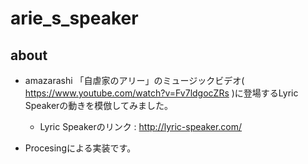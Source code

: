 # arie_s_speaker

## about
  * amazarashi 「自虐家のアリー」のミュージックビデオ( https://www.youtube.com/watch?v=Fv7ldgocZRs )に登場するLyric Speakerの動きを模倣してみました。
    - Lyric Speakerのリンク : http://lyric-speaker.com/
    
  * Procesingによる実装です。
  

